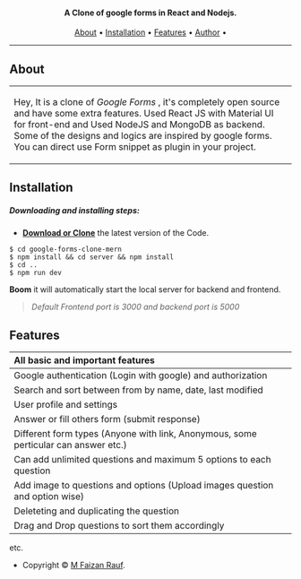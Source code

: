 <h4 align="center">A Clone of google forms in React and Nodejs.</h4>
      
<p align="center">
  <a href="#about">About</a> •
  <a href="#installation">Installation</a> •
  <a href="#features">Features</a> •
  <a href="#author">Author</a> •
</p>

---

## About

<table>
<tr>
<td>
  
Hey, It is a clone of _Google Forms_ , it's completely open source and have some extra features. Used React JS with Material UI for front-end and Used NodeJS and MongoDB as backend. Some of the designs and logics are inspired by google forms. You can direct use Form snippet as plugin in your project.

</td>
</tr>
</table>

## Installation

##### Downloading and installing steps:

- **[Download or Clone](https://github.com/faizanrauf6/google-forms-clone-mern.git)** the latest version of the Code.

```console
$ cd google-forms-clone-mern
$ npm install && cd server && npm install
$ cd ..
$ npm run dev
```

**Boom** it will automatically start the local server for backend and frontend.

> _Default Frontend port is 3000 and backend port is 5000_

## Features

| All basic and important features                                                    |
| :---------------------------------------------------------------------------------- |
| Google authentication (Login with google) and authorization                         |
| Search and sort between from by name, date, last modified                           |
| User profile and settings                                                           |
| Answer or fill others form (submit response)                                        |
| Different form types (Anyone with link, Anonymous, some perticular can answer etc.) |
| Can add unlimited questions and maximum 5 options to each question                  |
| Add image to questions and options (Upload images question and option wise)         |
| Deleteting and duplicating the question                                             |
| Drag and Drop questions to sort them accordingly                                    |

etc.

- Copyright © [M Faizan Rauf](https://github.com/faizanrauf6/ "M Faizan Rauf").

